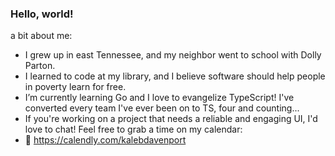 ### Hello, world!

<!--
**kalebjdavenport/kalebjdavenport** is a ✨ _special_ ✨ repository because its `README.md` (this file) appears on your GitHub profile.

Here are some ideas to get you started:

-->
a bit about me:
 -  I grew up in east Tennessee, and my neighbor went to school with Dolly Parton.
 -  I learned to code at my library, and I believe software should help people in poverty learn for free.
 -  I’m currently learning Go and I love to evangelize TypeScript! I've converted every team I've ever been on to TS, four and counting...
 -  If you're working on a project that needs a reliable and engaging UI, I'd love to chat! Feel free to grab a time on my calendar:
 -  📆 https://calendly.com/kalebdavenport

